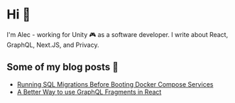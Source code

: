 # Hi 👋

I'm Alec - working for Unity 🎮 as a software developer. I write about React, GraphQL, Next.JS, and Privacy.

## Some of my blog posts 📝

- [Running SQL Migrations Before Booting Docker Compose Services](https://blog.alec.coffee/running-sql-migrations-before-booting-docker-compose-services/)
- [A Better Way to use GraphQL Fragments in React](https://blog.alec.coffee/better-way-to-use-graphql-in-react/)

